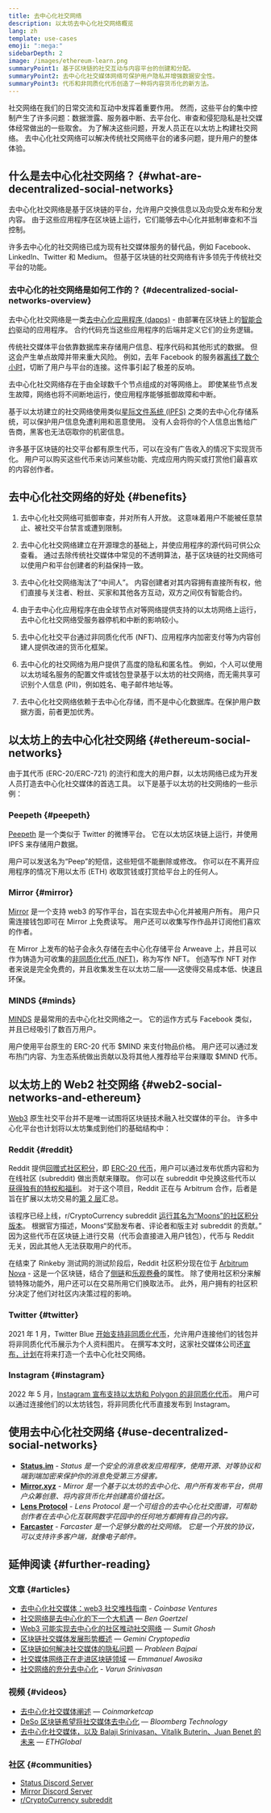 ```yaml
---
title: 去中心化社交网络
description: 以太坊去中心化社交网络概览
lang: zh
template: use-cases
emoji: ":mega:"
sidebarDepth: 2
image: /images/ethereum-learn.png
summaryPoint1: 基于区块链的社交互动与内容平台的创建和分配。
summaryPoint2: 去中心化社交媒体网络可保护用户隐私并增强数据安全性。
summaryPoint3: 代币和非同质化代币创造了一种将内容货币化的新方法。
---
```


社交网络在我们的日常交流和互动中发挥着重要作用。 然而，这些平台的集中控制产生了许多问题：数据泄露、服务器中断、去平台化、审查和侵犯隐私是社交媒体经常做出的一些取舍。 为了解决这些问题，开发人员正在以太坊上构建社交网络。 去中心化社交网络可以解决传统社交网络平台的诸多问题，提升用户的整体体验。

## 什么是去中心化社交网络？ {#what-are-decentralized-social-networks}

去中心化社交网络是基于区块链的平台，允许用户交换信息以及向受众发布和分发内容。 由于这些应用程序在区块链上运行，它们能够去中心化并抵制审查和不当控制。

许多去中心化的社交网络已成为现有社交媒体服务的替代品，例如 Facebook、LinkedIn、Twitter 和 Medium。 但基于区块链的社交网络有许多领先于传统社交平台的功能。

### 去中心化的社交网络是如何工作的？ {#decentralized-social-networks-overview}

去中心化社交网络是一类[去中心化应用程序 (dapps)](/dapps/) - 由部署在区块链上的[智能合约](/developers/docs/smart-contracts/)驱动的应用程序。 合约代码充当这些应用程序的后端并定义它们的业务逻辑。

传统社交媒体平台依靠数据库来存储用户信息、程序代码和其他形式的数据。 但这会产生单点故障并带来重大风险。 例如，去年 Facebook 的服务器[离线了数个小时](https://www.npr.org/2021/10/05/1043211171/facebook-instagram-whatsapp-outage-business-impact)，切断了用户与平台的连接。这件事引起了极差的反响。

去中心化社交网络存在于由全球数千个节点组成的对等网络上。 即使某些节点发生故障，网络也将不间断地运行，使应用程序能够抵御故障和中断。

基于以太坊建立的社交网络使用类似[星际文件系统 (IPFS)](https://ipfs.io/) 之类的去中心化存储系统，可以保护用户信息免遭利用和恶意使用。 没有人会将你的个人信息出售给广告商，黑客也无法窃取你的机密信息。

许多基于区块链的社交平台都有原生代币，可以在没有广告收入的情况下实现货币化。 用户可以购买这些代币来访问某些功能、完成应用内购买或打赏他们最喜欢的内容创作者。

## 去中心化社交网络的好处 {#benefits}

1. 去中心化社交网络可抵御审查，并对所有人开放。 这意味着用户不能被任意禁止、被社交平台禁言或遭到限制。

2. 去中心化社交网络建立在开源理念的基础上，并使应用程序的源代码可供公众查看。 通过去除传统社交媒体中常见的不透明算法，基于区块链的社交网络可以使用户和平台创建者的利益保持一致。

3. 去中心化社交网络淘汰了“中间人”。 内容创建者对其内容拥有直接所有权，他们直接与关注者、粉丝、买家和其他各方互动，双方之间仅有智能合约。

4. 由于去中心化应用程序在由全球节点对等网络提供支持的以太坊网络上运行，去中心化社交网络受服务器停机和中断的影响较小。

5. 去中心化社交平台通过非同质化代币 (NFT)、应用程序内加密支付等为内容创建人提供改进的货币化框架。

6. 去中心化的社交网络为用户提供了高度的隐私和匿名性。 例如，个人可以使用以太坊域名服务的配置文件或钱包登录基于以太坊的社交网络，而无需共享可识别个人信息 (PII)，例如姓名、电子邮件地址等。

7. 去中心化社交网络依赖于去中心化存储，而不是中心化数据库。在保护用户数据方面，前者更加优秀。

## 以太坊上的去中心化社交网络 {#ethereum-social-networks}

由于其代币 (ERC-20/ERC-721) 的流行和庞大的用户群，以太坊网络已成为开发人员打造去中心化社交媒体的首选工具。 以下是基于以太坊的社交网络的一些示例：

### Peepeth {#peepeth}

[Peepeth](https://peepeth.com/) 是一个类似于 Twitter 的微博平台。 它在以太坊区块链上运行，并使用 IPFS 来存储用户数据。

用户可以发送名为“Peep”的短信，这些短信不能删除或修改。 你可以在不离开应用程序的情况下用以太币 (ETH) 收取赏钱或打赏给平台上的任何人。

### Mirror {#mirror}

[Mirror](https://mirror.xyz/) 是一个支持 web3 的写作平台，旨在实现去中心化并被用户所有。 用户只需连接钱包即可在 Mirror 上免费读写。 用户还可以收集写作作品并订阅他们喜欢的作者。

在 Mirror 上发布的帖子会永久存储在去中心化存储平台 Arweave 上，并且可以作为铸造为可收集的[非同质化代币 (NFT)](/nft/)，称为写作 NFT。 创造写作 NFT 对作者来说是完全免费的，并且收集发生在以太坊二层——这使得交易成本低、快速且环保。

### MINDS {#minds}

[MINDS](https://www.minds.com/) 是最常用的去中心化社交网络之一。 它的运作方式与 Facebook 类似，并且已经吸引了数百万用户。

用户使用平台原生的 ERC-20 代币 $MIND 来支付物品价格。 用户还可以通过发布热门内容、为生态系统做出贡献以及将其他人推荐给平台来赚取 $MIND 代币。

## 以太坊上的 Web2 社交网络 {#web2-social-networks-and-ethereum}

[Web3](/web3/) 原生社交平台并不是唯一试图将区块链技术融入社交媒体的平台。 许多中心化平台也计划将以太坊集成到他们的基础结构中：

### Reddit {#reddit}

Reddit 提供[回赠式社区积分](https://cointelegraph.com/news/reddit-to-reportedly-tokenize-karma-points-and-onboard-500m-new-users)，即 [ERC-20 代币](/developers/docs/standards/tokens/erc-20/)，用户可以通过发布优质内容和为在线社区 (subreddit) 做出贡献来赚取。 你可以在 subreddit 中兑换这些代币以[获得独有的特权和福利](https://www.reddit.com/community-points/)。 对于这个项目，Reddit 正在与 Arbitrum 合作，后者是旨在扩展以太坊交易的[第 2 层](/layer-2/)汇总。

该程序已经上线，r/CryptoCurrency subreddit [运行其名为“Moons”的社区积分版本](https://www.reddit.com/r/CryptoCurrency/wiki/moons_wiki)。 根据官方描述，Moons“奖励发布者、评论者和版主对 subreddit 的贡献。” 因为这些代币在区块链上进行交易（代币会直接进入用户钱包），代币与 Reddit 无关，因此其他人无法获取用户的代币。

在结束了 Rinkeby 测试网的测试阶段后，Reddit 社区积分现在位于 [Arbitrum Nova](https://nova.arbitrum.io/) - 这是一个区块链，结合了[侧链](/developers/docs/scaling/sidechains/)和[乐观卷叠](/developers/docs/scaling/optimistic-rollups/)的属性。 除了使用社区积分来解锁特殊功能外，用户还可以在交易所用它们换取法币。 此外，用户拥有的社区积分决定了他们对社区内决策过程的影响。

### Twitter {#twitter}

2021 年 1 月，Twitter Blue [开始支持非同质化代币](https://mashable.com/article/twitter-blue-nft-profile-picture)，允许用户连接他们的钱包并将非同质化代币展示为个人资料图片。 在撰写本文时，这家社交媒体公司还[宣布，计划](https://www.theverge.com/2021/8/16/22627435/twitter-bluesky-lead-jay-graber-decentralized-social-web)在将来打造一个去中心化社交网络。

### Instagram {#instagram}

2022 年 5 月，[Instagram 宣布支持以太坊和 Polygon 的非同质化代币](https://about.instagram.com/blog/announcements/instagram-digital-collectibles)。 用户可以通过连接他们的以太坊钱包，将非同质化代币直接发布到 Instagram。

## 使用去中心化社交网络 {#use-decentralized-social-networks}

- **[Status.im](https://status.im/)** - _Status 是一个安全的消息收发应用程序，使用开源、对等协议和端到端加密来保护你的消息免受第三方侵害。_
- **[Mirror.xyz](https://mirror.xyz/)** - _Mirror 是一个基于以太坊的去中心化、用户所有发布平台，供用户众筹创意、将内容货币化并创建高价值社区。_
- **[Lens Protocol](https://lens.xyz/)** - _Lens Protocol 是一个可组合的去中心化社交图谱，可帮助创作者在去中心化互联网数字花园中的任何地方都拥有自己的内容。_
- **[Farcaster](https://farcaster.xyz/)** - _Farcaster 是一个足够分散的社交网络。 它是一个开放的协议，可以支持许多客户端，就像电子邮件。_

## 延伸阅读 {#further-reading}

### 文章 {#articles}

- [去中心化社交媒体：web3 社交堆栈指南](https://www.coinbase.com/blog/decentralizing-social-media-a-guide-to-the-web3-social-stack) - _Coinbase Ventures_
- [社交网络是去中心化的下一个大机遇](https://www.coindesk.com/tech/2021/01/22/social-networks-are-the-next-big-decentralization-opportunity/) — _Ben Goertzel_
- [Web3 可能实现去中心化的社区推动社交网络](https://venturebeat.com/2022/02/26/web3-holds-the-promise-of-decentralized-community-powered-social-networks/) — _Sumit Ghosh_
- [区块链社交媒体发展形势概述](https://www.gemini.com/cryptopedia/blockchain-social-media-decentralized-social-media) — _Gemini Cryptopedia_
- [区块链如何解决社交媒体的隐私问题](https://www.investopedia.com/news/ethereum-blockchain-social-media-privacy-problem-linkedin-indorse/) — _Prableen Bajpai_
- [社交媒体网络正在走进区块链领域](https://businesstechguides.co/what-are-decentralized-social-networks) — _Emmanuel Awosika_
- [社交网络的充分去中心化](https://www.varunsrinivasan.com/2022/01/11/sufficient-decentralization-for-social-networks) - _Varun Srinivasan_

### 视频 {#videos}

- [去中心化社交媒体阐述](https://www.youtube.com/watch?v=UdT2lpcGvcQ) — _Coinmarketcap_
- [DeSo 区块链希望将社交媒体去中心化](https://www.youtube.com/watch?v=SG2HUiVp0rE) — _Bloomberg Technology_
- [去中心化社交媒体，以及 Balaji Srinivasan、Vitalik Buterin、Juan Benet 的未来](https://www.youtube.com/watch?v=DTxE9KV3YrE) — _ETHGlobal_

### 社区 {#communities}

- [Status Discord Server](https://discord.com/invite/3Exux7Y)
- [Mirror Discord Server](https://discord.com/invite/txuCHcE8wV)
- [r/CryptoCurrency subreddit](https://www.reddit.com/r/CryptoCurrency/)
